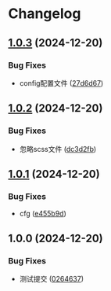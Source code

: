 # Changelog

## [1.0.3](https://github.com/Karin-Mys-Plugins/mys-core/compare/v1.0.2...v1.0.3) (2024-12-20)


### Bug Fixes

* config配置文件 ([27d6d67](https://github.com/Karin-Mys-Plugins/mys-core/commit/27d6d672af143ed843b634a722c37c12e0874588))

## [1.0.2](https://github.com/Karin-Mys-Plugins/mys-core/compare/v1.0.1...v1.0.2) (2024-12-20)


### Bug Fixes

* 忽略scss文件 ([dc3d2fb](https://github.com/Karin-Mys-Plugins/mys-core/commit/dc3d2fbca48bb9ecc23590e58e968ddbd6561f71))

## [1.0.1](https://github.com/Karin-Mys-Plugins/mys-core/compare/v1.0.0...v1.0.1) (2024-12-20)


### Bug Fixes

* cfg ([e455b9d](https://github.com/Karin-Mys-Plugins/mys-core/commit/e455b9d6bcaff07bb03be0d3ff6cf7ecf1e2e735))

## 1.0.0 (2024-12-20)


### Bug Fixes

* 测试提交 ([0264637](https://github.com/Karin-Mys-Plugins/mys-core/commit/02646372c9f178a8e3d8f9759b3674c3de980be6))
